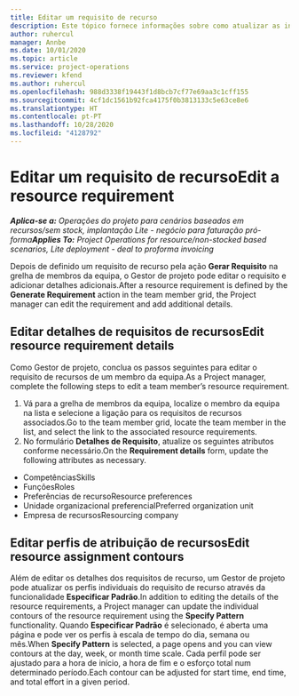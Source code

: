```yaml
---
title: Editar um requisito de recurso
description: Este tópico fornece informações sobre como atualizar as informações de requisitos de recursos.
author: ruhercul
manager: Annbe
ms.date: 10/01/2020
ms.topic: article
ms.service: project-operations
ms.reviewer: kfend
ms.author: ruhercul
ms.openlocfilehash: 988d3338f19443f1d8bcb7cf77e69aa3c1cff155
ms.sourcegitcommit: 4cf1dc1561b92fca4175f0b3813133c5e63ce8e6
ms.translationtype: HT
ms.contentlocale: pt-PT
ms.lasthandoff: 10/28/2020
ms.locfileid: "4128792"
---
```

# <a name="edit-a-resource-requirement"></a><span data-ttu-id="9fa75-103">Editar um requisito de recurso</span><span class="sxs-lookup"><span data-stu-id="9fa75-103">Edit a resource requirement</span></span>

<span data-ttu-id="9fa75-104">_**Aplica-se a:** Operações do projeto para cenários baseados em recursos/sem stock, implantação Lite - negócio para faturação pró-forma_</span><span class="sxs-lookup"><span data-stu-id="9fa75-104">_**Applies To:** Project Operations for resource/non-stocked based scenarios, Lite deployment - deal to proforma invoicing_</span></span>

<span data-ttu-id="9fa75-105">Depois de definido um requisito de recurso pela ação **Gerar Requisito** na grelha de membros da equipa, o Gestor de projeto pode editar o requisito e adicionar detalhes adicionais.</span><span class="sxs-lookup"><span data-stu-id="9fa75-105">After a resource requirement is defined by the **Generate Requirement** action in the team member grid, the Project manager can edit the requirement and add additional details.</span></span>

## <a name="edit-resource-requirement-details"></a><span data-ttu-id="9fa75-106">Editar detalhes de requisitos de recursos</span><span class="sxs-lookup"><span data-stu-id="9fa75-106">Edit resource requirement details</span></span>

<span data-ttu-id="9fa75-107">Como Gestor de projeto, conclua os passos seguintes para editar o requisito de recursos de um membro da equipa.</span><span class="sxs-lookup"><span data-stu-id="9fa75-107">As a Project manager, complete the following steps to edit a team member’s resource requirement.</span></span>

1. <span data-ttu-id="9fa75-108">Vá para a grelha de membros da equipa, localize o membro da equipa na lista e selecione a ligação para os requisitos de recursos associados.</span><span class="sxs-lookup"><span data-stu-id="9fa75-108">Go to the team member grid, locate the team member in the list, and select the link to the associated resource requirements.</span></span>
2. <span data-ttu-id="9fa75-109">No formulário **Detalhes de Requisito**, atualize os seguintes atributos conforme necessário.</span><span class="sxs-lookup"><span data-stu-id="9fa75-109">On the **Requirement details** form, update the following attributes as necessary.</span></span>

- <span data-ttu-id="9fa75-110">Competências</span><span class="sxs-lookup"><span data-stu-id="9fa75-110">Skills</span></span>
- <span data-ttu-id="9fa75-111">Funções</span><span class="sxs-lookup"><span data-stu-id="9fa75-111">Roles</span></span>
- <span data-ttu-id="9fa75-112">Preferências de recurso</span><span class="sxs-lookup"><span data-stu-id="9fa75-112">Resource preferences</span></span>
- <span data-ttu-id="9fa75-113">Unidade organizacional preferencial</span><span class="sxs-lookup"><span data-stu-id="9fa75-113">Preferred organization unit</span></span>
- <span data-ttu-id="9fa75-114">Empresa de recursos</span><span class="sxs-lookup"><span data-stu-id="9fa75-114">Resourcing company</span></span>

## <a name="edit-resource-assignment-contours"></a><span data-ttu-id="9fa75-115">Editar perfis de atribuição de recursos</span><span class="sxs-lookup"><span data-stu-id="9fa75-115">Edit resource assignment contours</span></span>

<span data-ttu-id="9fa75-116">Além de editar os detalhes dos requisitos de recurso, um Gestor de projeto pode atualizar os perfis individuais do requisito de recurso através da funcionalidade **Especificar Padrão**.</span><span class="sxs-lookup"><span data-stu-id="9fa75-116">In addition to editing the details of the resource requirements, a Project manager can update the individual contours of the resource requirement using the **Specify Pattern** functionality.</span></span> <span data-ttu-id="9fa75-117">Quando **Especificar Padrão** é selecionado, é aberta uma página e pode ver os perfis à escala de tempo do dia, semana ou mês.</span><span class="sxs-lookup"><span data-stu-id="9fa75-117">When **Specify Pattern** is selected, a page opens and you can view contours at the day, week, or month time scale.</span></span> <span data-ttu-id="9fa75-118">Cada perfil pode ser ajustado para a hora de início, a hora de fim e o esforço total num determinado período.</span><span class="sxs-lookup"><span data-stu-id="9fa75-118">Each contour can be adjusted for start time, end time, and total effort in a given period.</span></span>